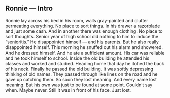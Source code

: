 ## Ronnie &mdash; Intro
Ronnie lay across his bed in his room, walls gray-painted and clutter permeating everything. No place to sort things. In his drawer a razorblade and just some cash. And in another there was enough clothing. No place to sort thoughts.
Senior year of high school did nothing to him to induce the “senioritis.” He disappointed himself &mdash; and his parents. But he also really disappointed himself. This morning he snuffed out his alarm and showered. And he dressed himself. And he ate a sufficient amount. His car was reliable and he took himself to school.
Inside the old building he attended his classes and worked and studied. Heading home that day he itched the back of his neck.
Finally he passed the old building. It was softly depressing thinking of old names. They passed through like lines on the road and he gave up catching them. So soon they lost meaning. And every name lost meaning. But his own was just to be found at some point. Couldn’t say when. Maybe never. Still it was in front of his face. Just lost.
